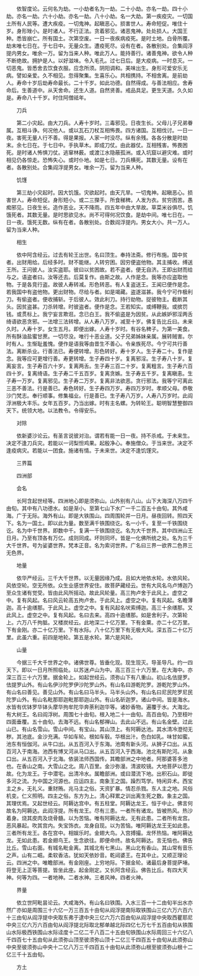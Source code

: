 <!-- { "loadSidebar": true } -->
　　依智度论。云何名为劫。一小劫者名为一劫。二十小劫。亦名一劫。四十小劫。亦名一劫。六十小劫。亦名一劫。八十小劫。名一大劫。第一疾疫灾。一切国土所有人民等。遭大疾疫。一切鬼神。起瞋恶心。损害世人。寿命短促。唯住十岁。身形矬小。是时诸人。不行正法。贪着邪见。诸恶鬼神。处处损人。大国王种。悉皆崩亡。所有国土。次第空废。一日一夜疾病疫死。是时土地。白骨所覆。劫末唯七日在。于七日中。无量众生。遭疫死尽。设有在者。各散别处。合集阎浮提内男女。唯余一万。留为当来人种。唯此万人。能持善行。诸善鬼神。欲令人种不断绝故。拥护是人。以好滋味。令入毛孔。过七日后。是大疫病。一时息灭。一切恶鬼。皆悉舍去饮食衣服。应念所须。阴阳调和。美味出生。身形可爱安乐无病。譬如亲爱。久不相见。忽得聚集。生喜乐心。共相携持。不相舍离。是前劫人。寿命十岁后劫寿命最长。二十千岁。如此功德。自然得成。与善法相应。舍寿命后。生善道中。从天舍命。还生人道。自然贤善。戒品具足。更生天道。久久如是。寿命八十千岁。时住阿僧祗年。

　　刀兵

　　第二小灾起。由大刀兵。人寿十岁时。三毒邪见。日夜生长。父母儿子兄弟眷属。互相斗诤。何况他人。或以瓦石刀杖互相怖畏。四方诸国。互相伐讨。一日一夜。害死无量人行不善。得是果报。人家一时没尽。纵有余残。各各分散是时劫末。余七日在。于七日中。手执草木。即成刀仗。由此器仗。互相残害。怖畏困死。是时诸人怖惧刀仗。逃窜林薮。或渡江水隐蔽孤洲。或入坑窟以避灾难。或时相见仍各惊走。恐怖失心。或时仆地。如是七日。刀兵横死。其数无量。设有在者。各散别处。合集阎浮提男女。唯余一万。留为当来人种。

　　饥馑

　　第三劫小灾起时。因大饥饿。灾欲起时。由天亢旱。一切鬼神。起瞋恶心。损害世人。寿命短促。身形短小。或二三搩手。所食稊稗。人发为衣。贫穷困苦。愚痴邪见。日夜生长。造作恶业。天不降雨。四五年中由大旱故。草菜米谷俱尽。饥饿死者。其数无量。是时思欲见水。尚不可得何况饮食。是劫中间。唯七日在。一日一夜。饿死无数。纵有在者。各散别处。合数阎浮提内。男女大小。共一万人。留为当来人种。

　　相生

　　依中阿含经云。过去有轮王出世。名曰顶生。奉持法斋。修行布施。国中贫者。出财用给。后经多时。财不能继。人转穷困。因穷便盗他物。其主捕收。缚送王所。王问彼人。汝实盗耶。彼曰以贫困故。若不盗者。便无自济。王即出财而给与之。语盗者曰。汝等还去。后莫复作。由斯之故。人作是念。我等亦应盗取他物。于是各竞行盗。故彼人寿转减。形色转恶。有人复盗送王。王闻已便作是念。若我国中有盗他物。更出财物。尽给与者。如是竭藏。盗遂滋甚。我今宁可作极利刀。有偷盗者。便收捕斩。于后彼人。效此利刀。持行劫物。捉彼物主。截断其头。因贫盗甚。刀杀转增。时彼盗者。便作是念。王若知实。或缚鞭我。或摈罚钱。或贯标上。我宁妄言欺诳。念已白王。我不偷盗是为因贫。从此嫉妒邪淫两舌绮语欲恶贪邪。一法增三法转增。从人寿八万岁。减至十岁。佛复告比丘曰。未来久时。人寿十岁。女生五月。即便出嫁。人寿十岁时。有谷名稗子。为第一美食。所有酥油盐蜜甘蔗。一切尽没。唯行十恶业道。父子兄弟姊妹亲属。展转贼害。尔时有人。生惭耻羞愧。便作是语我等由昔生不善心。令亲族死尽。今宁可共行善法。离断杀业。行善法已。寿便转增。形色转好。寿十岁人。生子寿二十。复作是念。我等应可更增行善。寿更转增。生子寿四十岁。复离邪淫。生子寿八十岁。复离妄言。生子寿百六十岁。复离两舌。生子寿三百二十岁。复离粗言。生子寿六百四十岁。复离绮语。生子寿二千五百岁。复离贪嫉。生子寿五千岁。复离瞋恚。生子寿一万岁。复离邪见。生子寿二万岁。复离非法欲恶。贪行邪法。我等宁可离此三恶不善法。行是善已。寿色转好。生子寿四万岁。寿四万岁时。孝顺父母。恭敬沙门梵志。奉行顺事。修集福业。行是善已。生子寿八万岁。人寿八万岁时。此阎浮洲极大丰乐。女年五百岁。乃当出嫁。时有主名螺。为转轮王。聪明智慧整御四天下。统领大地。以法教令。令得安乐。

　　对除

　　依新婆沙论云。有圣言说彼对治。谓若有能一日一夜。持不杀戒。于未来生。决定不逢刀兵灾。若能以一诃梨怛鸡果。起殷净心。奉施僧众。于当来世。决定不逢疫病灾。若能以一团食。施诸有情。于未来世。决定不逢饥馑灾。

　　三界篇

　　四洲部

　　会名

　　长阿含起世经等。四洲地心即是须弥山。山外别有八山。山下大海深八万四千由旬。其中有八功德水。如是渐小。至第七山下水广一千二百五十由旬。其外咸海。广于无际。海外有山。即是大铁围山。四周围轮并一日月。昼夜回转。照四天下。名为一国土。即以此为量。数至满千铁围绕讫。名一小千。复至一千铁围绕讫。名为中千世界。即数中千。复满一千铁围绕讫。名为大千世界。其中四洲山王日月。乃至有顶各有万亿。成则同成。坏则同坏。皆是一化佛所统之处。名为三千大千世界。号为娑婆世界。梵本正音。名为索诃世界。广名曰三界一欲界二色界三无色界。

　　地量

　　依华严经云。三千大千世界。以无量因缘乃成。且如大地依水轮。水依风轮。风依空轮。空无所依。众生业感世界安住。故菩萨藏经云。世有大风名乌卢博迦乃至众生诸有觉受。皆由此风所摇动。故此风轮量。高三拘卢舍于此风上。虚空之中。复有风起。名曰风云轮高五拘卢舍。于此风上。虚空之中。复有风起。名瞻薄迦。高十逾缮那。于此风上。虚空之中。复有风起名吠索缚迦。高三十余缮那。又此风上。虚空之中。复有风起。名曰去来。高四十逾缮那。如是舍利子。次第轮上。六万八千拘胝。又楼炭经云。此地深二十亿万里。下有金粟。亦二十亿万里。下有金刚。亦二十亿万里。下有水际。八十亿万里下有无极大风。深五百二十亿万里。此虽六重。前四是地轮。第五是水轮。第六是风轮。

　　山量

　　今据三千大千世界之中。诸佛世尊。皆垂化现。现生现灭。导圣导凡。约一四天下。即以一日月所照临处。以苏迷卢山为中。高三百三十六万里。在大海中。亦深三百三十六万里。据金轮上。如起世经云。须弥山下有八重山。初山名佉提罗。佉提罗山外。有山名伊沙陀罗伊沙陀罗山外。有山名曰游乾陀罗。游乾陀罗山外。有山名曰善见。善见山外。有山名曰马半头。马半头山外。有山名曰尼民陀罗尼民陀罗山外。有山名毗那耶迦毗那耶迦山外。有山名斫迦罗。诸山中间。皆是海水。水皆有优钵罗华钵头摩华拘牟陀华奔荼利迦华等。诸妙香物。遍覆于水。大海北。有大树王。名曰阎浮树。周围七十由旬。根入地二十一由旬。高百由旬。乃至枝叶四面垂覆。五十由旬。去海不远。有山名郁禅山。去此山不远。有山名金壁。过此山已。有山名雪山。雪山中间。有宝山。其山顶上。有阿耨达池。其水清冷澄彻无秽。其池底。金沙充满。华如车轮。根如车毂。华根出汁。色白如乳。味甘如蜜。池东有恒伽河。从牛口出。从五百河入于东海。池南有新头河。从狮子口出。从五百河入于南海。池西有博叉河从马口出。从五百河入于西海。池北有斯陀河。从象口出。从五百河入于北海。依装法师西国传。其瞻部洲之中地者。阿那婆答多池也。在香山之南。大雪山之北。周八百里。金沙弥漫。清波皎镜。大地菩萨以愿力故。化为龙王。于中潜宅。出清冷水。属瞻部洲。或曰潜流下地。出积石山。即徙多河之流。为中国之河源也。应运四主。南象王之国。躁烈笃学。特闲异术。西宝主之乡。无礼义。重财贿。兆马主之俗。天资犷暴。情忍杀戮。东人主之地。风俗机变。仁义照明。四主之俗。东方为上。清心释累之训出离生死之数。象主之国。其理优焉。又起世经云。阿耨达宫中。有五柱堂。阿耨达龙王。恒于中止。佛言何故名为阿耨达。此阎浮提。所有龙王。尽有三患。一者所有诸龙。皆被热风。热沙着身。烧其皮肉及烧骨髓。以为苦恼。唯有阿耨达龙。无有此患。二者所有龙宫。恶风暴起。吹其宫内。失宝饰衣。龙身自现。以为苦恼。唯阿耨达龙王无如此患。三者所有龙王。各在宫中。相娱乐时。金翅大鸟。入宫搏撮。龙怀热恼。唯阿耨达龙。无如此患。若金翅鸟王。生念欲往。即便命终。故名阿耨达。言无恼也。佛告比丘。雪山右面。有城名毗金离。其城北有七黑山。黑山北有香山。其山常有音乐之声。山有二崛。柔软香洁。犹如天依妙音。乾闼婆王。在其中止。又顺正理论云。四洲之中。唯瞻部洲。有金刚座。上穷地际。下据金轮。诸最后身菩提萨埵。将登无上正等菩提。皆坐此座。起金刚定。又长阿含经云。佛告比丘。有四大天神。何等为四。一者地神。二者水神。三者风神。四者火神。

　　界量

　　依立世阿毗昙论云。大咸海外。有山名曰铁围。入水三百一十二由旬半出水亦然广亦如是周围三十六亿一万三百五十由旬从阎浮提南际取铁围山三亿六万六百六十三由旬从阎浮提中央取东弗于逮中央三亿六万六百由旬从阎浮提中央取西瞿耶尼中央三亿六万六百由旬从阎浮提北际取北郁单越北际四亿七万七千五百由旬从铁围山水际极西铁围山水际迳度十二亿二千八百二十五由旬铁围山水际周回三十六亿八千四百七十五由旬从此须弥山顶至彼须弥山顶十二亿三千四百五十由旬从此须弥山中央至彼须弥山中央十二亿八万三千四百五十由旬从此须弥山根至彼须弥山根十二亿三千十五由旬。

　　方土

